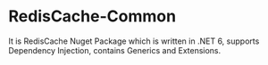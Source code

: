 # RedisCache-Common
It is RedisCache Nuget Package which is written in .NET 6, supports Dependency Injection, contains Generics and Extensions.

